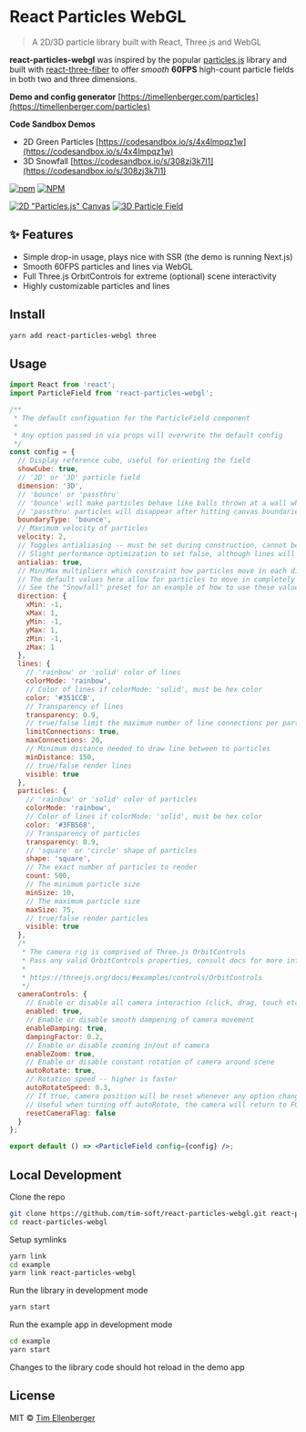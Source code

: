 # React Particles WebGL

> A 2D/3D particle library built with React, Three.js and WebGL

**react-particles-webgl** was inspired by the popular [particles.js](https://github.com/VincentGarreau/particles.js/) library and built with [react-three-fiber](https://github.com/drcmda/react-three-fiber) to offer _smooth_ **60FPS** high-count particle fields in both two and three dimensions.

**Demo and config generator** [https://timellenberger.com/particles](https://timellenberger.com/particles)

**Code Sandbox Demos**

- 2D Green Particles [https://codesandbox.io/s/4x4lmpqz1w](https://codesandbox.io/s/4x4lmpqz1w)
- 3D Snowfall [https://codesandbox.io/s/308zj3k7l1](https://codesandbox.io/s/308zj3k7l1)

[![npm](https://img.shields.io/npm/v/react-particles-webgl.svg?color=brightgreen&style=popout-square)](https://www.npmjs.com/package/react-particles-webgl)
[![NPM](https://img.shields.io/npm/l/react-particles-webgl.svg?color=brightgreen&style=popout-square)](https://github.com/tim-soft/react-particles-webgl/blob/master/LICENSE)

[![2D "Particles.js" Canvas](https://i.imgur.com/kpIUdV9.jpg)](https://timellenberger.com/particles)
[![3D Particle Field](https://i.imgur.com/M34XUy6.jpg)](https://timellenberger.com/particles)

## ✨ Features

- Simple drop-in usage, plays nice with SSR (the demo is running Next.js)
- Smooth 60FPS particles and lines via WebGL
- Full Three.js OrbitControls for extreme (optional) scene interactivity
- Highly customizable particles and lines

## Install

```bash
yarn add react-particles-webgl three
```

## Usage

```jsx
import React from 'react';
import ParticleField from 'react-particles-webgl';

/**
 * The default configuation for the ParticleField component
 *
 * Any option passed in via props will overwrite the default config
 */
const config = {
  // Display reference cube, useful for orienting the field
  showCube: true,
  // '2D' or '3D' particle field
  dimension: '3D',
  // 'bounce' or 'passthru'
  // 'bounce' will make particles behave like balls thrown at a wall when hitting canvas boundaries
  // 'passthru' particles will disappear after hitting canvas boundaries and be added back into the scene elsewhere
  boundaryType: 'bounce',
  // Maximum velocity of particles
  velocity: 2,
  // Toggles antialiasing -- must be set during construction, cannot be changed after initial render
  // Slight performance optimization to set false, although lines will appear more jagged
  antialias: true,
  // Min/Max multipliers which constraint how particles move in each direction
  // The default values here allow for particles to move in completely random x, y, z directions
  // See the "Snowfall" preset for an example of how to use these values
  direction: {
    xMin: -1,
    xMax: 1,
    yMin: -1,
    yMax: 1,
    zMin: -1,
    zMax: 1
  },
  lines: {
    // 'rainbow' or 'solid' color of lines
    colorMode: 'rainbow',
    // Color of lines if colorMode: 'solid', must be hex color
    color: '#351CCB',
    // Transparency of lines
    transparency: 0.9,
    // true/false limit the maximum number of line connections per particle
    limitConnections: true,
    maxConnections: 20,
    // Minimum distance needed to draw line between to particles
    minDistance: 150,
    // true/false render lines
    visible: true
  },
  particles: {
    // 'rainbow' or 'solid' color of particles
    colorMode: 'rainbow',
    // Color of lines if colorMode: 'solid', must be hex color
    color: '#3FB568',
    // Transparency of particles
    transparency: 0.9,
    // 'square' or 'circle' shape of particles
    shape: 'square',
    // The exact number of particles to render
    count: 500,
    // The minimum particle size
    minSize: 10,
    // The maximum particle size
    maxSize: 75,
    // true/false render particles
    visible: true
  },
  /*
   * The camera rig is comprised of Three.js OrbitControls
   * Pass any valid OrbitControls properties, consult docs for more info
   *
   * https://threejs.org/docs/#examples/controls/OrbitControls
   */
  cameraControls: {
    // Enable or disable all camera interaction (click, drag, touch etc)
    enabled: true,
    // Enable or disable smooth dampening of camera movement
    enableDamping: true,
    dampingFactor: 0.2,
    // Enable or disable zooming in/out of camera
    enableZoom: true,
    // Enable or disable constant rotation of camera around scene
    autoRotate: true,
    // Rotation speed -- higher is faster
    autoRotateSpeed: 0.3,
    // If true, camera position will be reset whenever any option changes (including this one)
    // Useful when turning off autoRotate, the camera will return to FOV where scene fits to canvas
    resetCameraFlag: false
  }
};

export default () => <ParticleField config={config} />;
```

## Local Development

Clone the repo

```bash
git clone https://github.com/tim-soft/react-particles-webgl.git react-particles-webgl
cd react-particles-webgl
```

Setup symlinks

```bash
yarn link
cd example
yarn link react-particles-webgl
```

Run the library in development mode

```bash
yarn start
```

Run the example app in development mode

```bash
cd example
yarn start
```

Changes to the library code should hot reload in the demo app

## License

MIT © [Tim Ellenberger](https://github.com/tim-soft)
